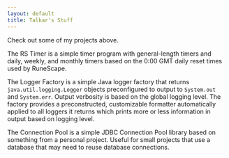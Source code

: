 ```yaml
---
layout: default
title: Talkar's Stuff
---
```


Check out some of my projects above.

The RS Timer is a simple timer program with general-length timers and daily, weekly, and monthly timers based on the 0:00 GMT daily reset times used by RuneScape.

The Logger Factory is a simple Java logger factory that returns `java.util.logging.Logger` objects preconfigured to output to `System.out` and `System.err`. Output verbosity is based on the global logging level. The factory provides a preconstructed, customizable formatter automatically applied to all loggers it returns which prints more or less information in output based on logging level.

The Connection Pool is a simple JDBC Connection Pool library based on something from a personal project. Useful for small projects that use a database that may need to reuse database connections.
